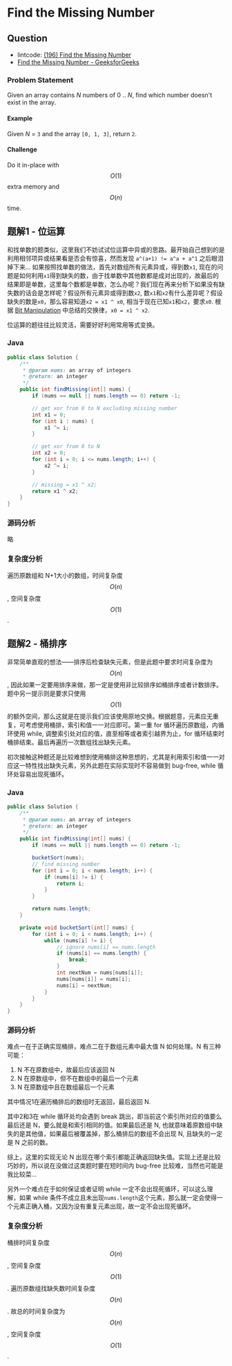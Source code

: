 # Find the Missing Number

## Question

* lintcode: [\(196\) Find the Missing Number](http://www.lintcode.com/en/problem/find-the-missing-number/)
* [Find the Missing Number - GeeksforGeeks](http://www.geeksforgeeks.org/find-the-missing-number/)

### Problem Statement

Given an array contains _N_ numbers of 0 .. _N_, find which number doesn't exist in the array.

#### Example

Given _N_ = `3` and the array `[0, 1, 3]`, return `2`.

#### Challenge

Do it in-place with $$O(1)$$ extra memory and $$O(n)$$ time.

## 题解1 - 位运算

和找单数的题类似，这里我们不妨试试位运算中异或的思路。最开始自己想到的是利用相邻项异或结果看是否会有惊喜，然而发现 `a^(a+1) != a^a + a^1` 之后眼泪掉下来... 如果按照找单数的做法，首先对数组所有元素异或，得到数`x1`, 现在的问题是如何利用`x1`得到缺失的数，由于找单数中其他数都是成对出现的，故最后的结果即是单数，这里每个数都是单数，怎么办呢？我们现在再来分析下如果没有缺失数的话会是怎样呢？假设所有元素异或得到数`x2`, 数`x1`和`x2`有什么差异呢？假设缺失的数是`x0`，那么容易知道`x2 = x1 ^ x0`, 相当于现在已知`x1`和`x2`，要求`x0`. 根据 [Bit Manipulation](http://algorithm.yuanbin.me/zh-hans/basics_misc/bit_manipulation.html) 中总结的交换律，`x0 = x1 ^ x2`.

位运算的题往往比较灵活，需要好好利用常用等式变换。

### Java

```java
public class Solution {
    /**
     * @param nums: an array of integers
     * @return: an integer
     */
    public int findMissing(int[] nums) {
        if (nums == null || nums.length == 0) return -1;

        // get xor from 0 to N excluding missing number
        int x1 = 0;
        for (int i : nums) {
            x1 ^= i;
        }

        // get xor from 0 to N
        int x2 = 0;
        for (int i = 0; i <= nums.length; i++) {
            x2 ^= i;
        }

        // missing = x1 ^ x2;
        return x1 ^ x2;
    }
}
```

### 源码分析

略

### 复杂度分析

遍历原数组和 N+1大小的数组，时间复杂度 $$O(n)$$, 空间复杂度 $$O(1)$$.

## 题解2 - 桶排序

非常简单直观的想法——排序后检查缺失元素，但是此题中要求时间复杂度为 $$O(n)$$, 因此如果一定要用排序来做，那一定是使用非比较排序如桶排序或者计数排序。题中另一提示则是要求只使用 $$O(1)$$ 的额外空间，那么这就是在提示我们应该使用原地交换。根据题意，元素应无重复，可考虑使用桶排，索引和值一一对应即可。第一重 for 循环遍历原数组，内循环使用 while, 调整索引处对应的值，直至相等或者索引越界为止，for 循环结束时桶排结束。最后再遍历一次数组找出缺失元素。

初次接触这种题还是比较难想到使用桶排这种思想的，尤其是利用索引和值一一对应这一特性找出缺失元素，另外此题在实际实现时不容易做到 bug-free, while 循环处容易出现死循环。

### Java

```java
public class Solution {
    /**
     * @param nums: an array of integers
     * @return: an integer
     */
    public int findMissing(int[] nums) {
        if (nums == null || nums.length == 0) return -1;

        bucketSort(nums);
        // find missing number
        for (int i = 0; i < nums.length; i++) {
            if (nums[i] != i) {
                return i;
            }
        }

        return nums.length;
    }

    private void bucketSort(int[] nums) {
        for (int i = 0; i < nums.length; i++) {
            while (nums[i] != i) {
                // ignore nums[i] == nums.length
                if (nums[i] == nums.length) {
                    break;
                }
                int nextNum = nums[nums[i]];
                nums[nums[i]] = nums[i];
                nums[i] = nextNum;
            }
        }
    }
}
```

### 源码分析

难点一在于正确实现桶排，难点二在于数组元素中最大值 N 如何处理。N 有三种可能：

1. N 不在原数组中，故最后应该返回 N
2. N 在原数组中，但不在数组中的最后一个元素
3. N 在原数组中且在数组最后一个元素

其中情况1在遍历桶排后的数组时无返回，最后返回 N.

其中2和3在 while 循环处均会遇到 break 跳出，即当前这个索引所对应的值要么最后还是 N，要么就是和索引相同的值。如果最后还是 N, 也就意味着原数组中缺失的是其他值，如果最后被覆盖掉，那么桶排后的数组不会出现 N, 且缺失的一定是 N 之前的数。

综上，这里的实现无论 N 出现在哪个索引都能正确返回缺失值。实现上还是比较巧妙的，所以说在没做过这类题时要在短时间内 bug-free 比较难，当然也可能是我比较菜...

另外一个难点在于如何保证或者证明 while 一定不会出现死循环，可以这么理解，如果 while 条件不成立且未出现`nums.length`这个元素，那么就一定会使得一个元素正确入桶，又因为没有重复元素出现，故一定不会出现死循环。

### 复杂度分析

桶排时间复杂度 $$O(n)$$, 空间复杂度 $$O(1)$$. 遍历原数组找缺失数时间复杂度 $$O(n)$$. 故总的时间复杂度为 $$O(n)$$, 空间复杂度 $$O(1)$$.

